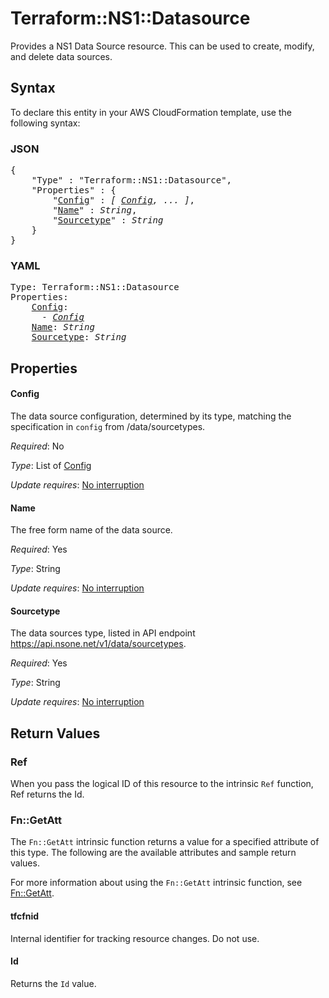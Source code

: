 # Terraform::NS1::Datasource

Provides a NS1 Data Source resource. This can be used to create, modify, and delete data sources.

## Syntax

To declare this entity in your AWS CloudFormation template, use the following syntax:

### JSON

<pre>
{
    "Type" : "Terraform::NS1::Datasource",
    "Properties" : {
        "<a href="#config" title="Config">Config</a>" : <i>[ <a href="config.md">Config</a>, ... ]</i>,
        "<a href="#name" title="Name">Name</a>" : <i>String</i>,
        "<a href="#sourcetype" title="Sourcetype">Sourcetype</a>" : <i>String</i>
    }
}
</pre>

### YAML

<pre>
Type: Terraform::NS1::Datasource
Properties:
    <a href="#config" title="Config">Config</a>: <i>
      - <a href="config.md">Config</a></i>
    <a href="#name" title="Name">Name</a>: <i>String</i>
    <a href="#sourcetype" title="Sourcetype">Sourcetype</a>: <i>String</i>
</pre>

## Properties

#### Config

The data source configuration, determined by its type,
matching the specification in `config` from /data/sourcetypes.

_Required_: No

_Type_: List of <a href="config.md">Config</a>

_Update requires_: [No interruption](https://docs.aws.amazon.com/AWSCloudFormation/latest/UserGuide/using-cfn-updating-stacks-update-behaviors.html#update-no-interrupt)

#### Name

The free form name of the data source.

_Required_: Yes

_Type_: String

_Update requires_: [No interruption](https://docs.aws.amazon.com/AWSCloudFormation/latest/UserGuide/using-cfn-updating-stacks-update-behaviors.html#update-no-interrupt)

#### Sourcetype

The data sources type, listed in API endpoint https://api.nsone.net/v1/data/sourcetypes.

_Required_: Yes

_Type_: String

_Update requires_: [No interruption](https://docs.aws.amazon.com/AWSCloudFormation/latest/UserGuide/using-cfn-updating-stacks-update-behaviors.html#update-no-interrupt)

## Return Values

### Ref

When you pass the logical ID of this resource to the intrinsic `Ref` function, Ref returns the Id.

### Fn::GetAtt

The `Fn::GetAtt` intrinsic function returns a value for a specified attribute of this type. The following are the available attributes and sample return values.

For more information about using the `Fn::GetAtt` intrinsic function, see [Fn::GetAtt](https://docs.aws.amazon.com/AWSCloudFormation/latest/UserGuide/intrinsic-function-reference-getatt.html).

#### tfcfnid

Internal identifier for tracking resource changes. Do not use.

#### Id

Returns the <code>Id</code> value.

